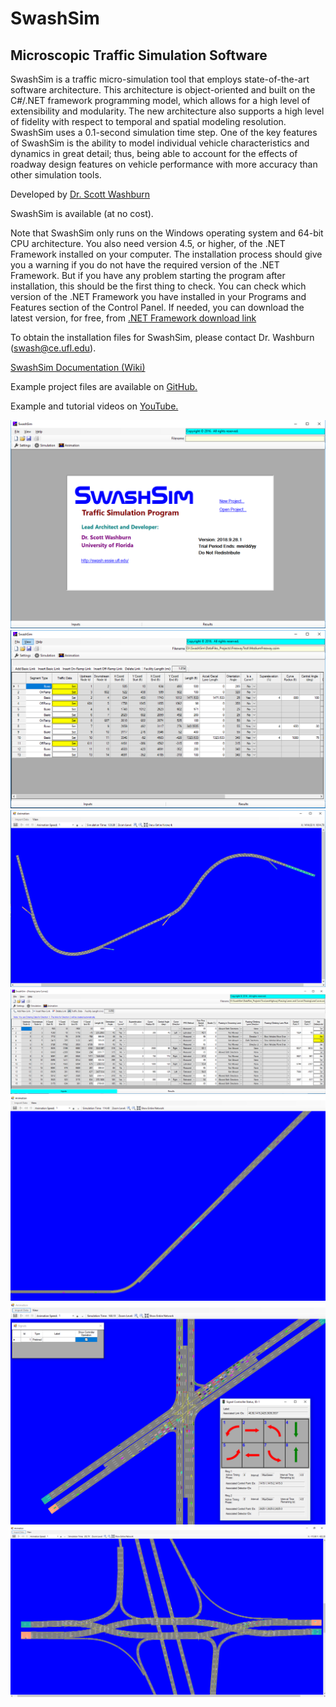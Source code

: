 # SwashSim

## Microscopic Traffic Simulation Software

SwashSim is a traffic micro-simulation tool that employs state-of-the-art software architecture. This architecture is object-oriented and built on the C#/.NET framework programming model, which allows for a high level of extensibility and modularity. The new architecture also supports a high level of fidelity with respect to temporal and spatial modeling resolution. SwashSim uses a 0.1-second simulation time step. One of the key features of SwashSim is the ability to model
individual vehicle characteristics and dynamics in great detail; thus, being able to account for the effects of roadway design features on vehicle performance with more accuracy than other simulation tools.

Developed by <a href="https://faculty.eng.ufl.edu/scott-washburn">Dr. Scott Washburn</a>

SwashSim is available (at no cost).

Note that SwashSim only runs on the Windows operating system and 64-bit CPU architecture. You also need version 4.5, or higher, of the .NET Framework installed on your computer.  The installation process should give you a warning if you do not have the required version of the .NET Framework.  But if you have any problem starting the program after installation, this should be the first thing to check.  You can check which version of the .NET Framework you have installed in your Programs and Features section of the Control Panel.  If needed, you can download the latest version, for free, from <a href="https://www.microsoft.com/en-us/download/details.aspx?id=53345">.NET Framework download link</a>

To obtain the installation files for SwashSim, please contact Dr. Washburn (swash@ce.ufl.edu).

<a href="https://swashsim.miraheze.org">SwashSim Documentation (Wiki)</a>

Example project files are available on <a href="https://github.com/swash17/SwashSim/tree/master/Projects">GitHub.</a>

Example and tutorial videos on <a href="https://www.youtube.com/channel/UCNZCZ00coz8na0MtHBhdetg">YouTube.</a>


<img alt="Start Screen" src="Images\SwashSimStartScreen.PNG">
<img alt="Freeway Facility Input Screen" src="Images\SwashSimFreewayInputScreen.PNG">
<img alt="Freeway Facility Animation Screen" src="Images\SwashSimFreewayAnimationScreen.PNG">
<img alt="Two-Lane Highway Input Screen" src="Images\SwashSimTwoLaneHwyInputScreen.PNG">
<img alt="Two-Lane Highway Animation Screen" src="Images\SwashSimTwoLaneHwyAnimationScreen.PNG">
<img alt="Signalized Intersection Animation Screen" src="Images\SwashSimSignalIntAnimation.PNG">
<img alt="Diverging Diamond Interchange Animation Screen" src="Images\SwashSimDDIAnimationScreen.PNG">
